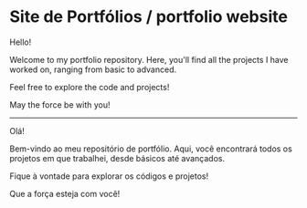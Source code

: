 # Site de Portfólios / portfolio website

Hello!

Welcome to my portfolio repository. Here, you'll find all the projects I have worked on, ranging from basic to advanced.

Feel free to explore the code and projects!

May the force be with you!

-------------------------------------------------------------------------------------------------------------------------------
Olá!

Bem-vindo ao meu repositório de portfólio. Aqui, você encontrará todos os projetos em que trabalhei, desde básicos até avançados.

Fique à vontade para explorar os códigos e projetos!

Que a força esteja com você!
